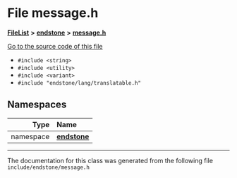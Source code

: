 

# File message.h



[**FileList**](files.md) **>** [**endstone**](dir_6cf277b678674f97c7a2b6b3b2447b33.md) **>** [**message.h**](message_8h.md)

[Go to the source code of this file](message_8h_source.md)



* `#include <string>`
* `#include <utility>`
* `#include <variant>`
* `#include "endstone/lang/translatable.h"`













## Namespaces

| Type | Name |
| ---: | :--- |
| namespace | [**endstone**](namespaceendstone.md) <br> |





















































------------------------------
The documentation for this class was generated from the following file `include/endstone/message.h`

